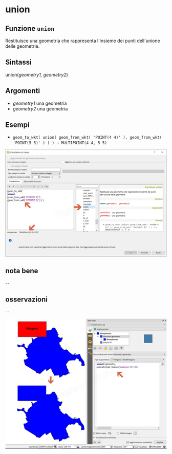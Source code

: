 # union

## Funzione `union`

Restituisce una geometria che rappresenta l'insieme dei punti dell'unione delle geometrie.

## Sintassi

union\(_geometry1, geometry2_\)

## Argomenti

* _geometry1_ una geometria
* _geometry2_ una geometria

## Esempi

* `geom_to_wkt( union( geom_from_wkt( 'POINT(4 4)' ), geom_from_wkt( 'POINT(5 5)' ) ) ) → MULTIPOINT(4 4, 5 5)`

![](../../../.gitbook/assets/union1.png)

## nota bene

--

## osservazioni

--

![](../../../.gitbook/assets/union2.png)

